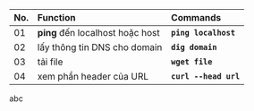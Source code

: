 | No. | Function   | Commands     |
| :------------- | :---------- | :--------------------- |
| 01 | __ping__ đến localhost hoặc host | __`ping localhost`__ |
| 02 | lấy thông tin DNS cho domain | __`dig domain`__ |
| 03 | tải file | __`wget file`__ |
| 04 | xem phần header của URL | __`curl --head url`__ |
abc
